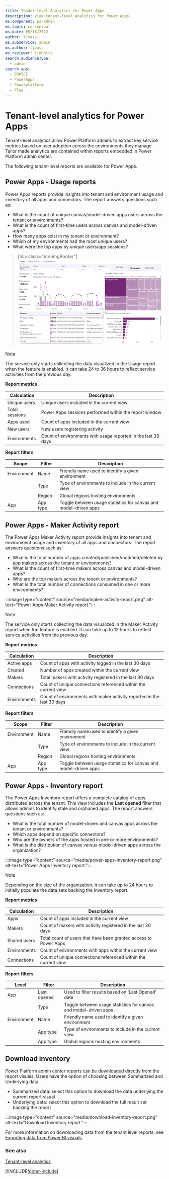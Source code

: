 ```yaml
---
title: Tenant-level Analytics for Power Apps
description: View tenant-level analytics for Power Apps.
ms.component: pa-admin
ms.topic: conceptual
ms.date: 05/16/2022
author: tjvass
ms.subservice: admin
ms.author: tjvass
ms.reviewer: jimholtz
search.audienceType: 
  - admin
search.app:
  - D365CE
  - PowerApps
  - Powerplatform
  - Flow
---
```


# Tenant-level analytics for Power Apps

Tenant-level analytics allow Power Platform admins to extract key service metrics based on user adoption across the environments they manage. Tailor made analytics are contained within reports embedded in Power Platform admin center. 

The following tenant-level reports are available for Power Apps. 

## Power Apps - Usage reports

Power Apps reports provide insights into tenant and environment usage and inventory of all apps and connectors. The report answers questions such as:

- What is the count of unique canvas/model-driven apps users across the tenant or environments? 
- What is the count of first-time users across canvas and model-driven apps?
- How many apps exist in my tenant or environment?
- Which of my environments had the most unique users? 
- What were the top apps by unique users/app sessions? 

> [!div class="mx-imgBorder"] 
> ![Power Apps usage report.](media/power-apps-usage.png "Power Apps usage report")

> [!NOTE]
> The service only starts collecting the data visualized in the Usage report when the feature is enabled. It can take 24 to 36 hours to reflect service activities from the previous day.

**Report metrics**

|Calculation  |Description  |
|---------|---------|
|Unique users     | Unique users included in the current view        |
|Total sessions     | Power Apps sessions performed within the report window        |
|Apps used     | Count of apps included in the current view        |
|New users     | New users registering activity         |
|Environments     | Count of environments with usage reported in the last 30 days        |

**Report filters**

|Scope  |Filter  |Description  |
|---------|---------|---------|
|Environment     | Name        | Friendly name used to identify a given environment        |
|     | Type        | Type of environments to include in the current view        |
|     | Region        | Global regions hosting environments        |
|App     | App type        | Toggle between usage statistics for canvas and model-driven apps        |


## Power Apps - Maker Activity report

The Power Apps Maker Activity report provide insights into tenant and environment usage and inventory of all apps and connectors. The report answers questions such as:

- What is the total number of apps created/published/modified/deleted by app makers across the tenant or environments? 
- What is the count of first-time makers across canvas and model-driven apps? 
- Who are the top makers across the tenant or environments? 
- What is the total number of connections consumed in one or more environments?

:::image type="content" source="media/maker-activity-report.png" alt-text="Power Apps Maker Activity report.":::

> [!NOTE]
> The service only starts collecting the data visualized in the Maker Activity report when the feature is enabled. It can take up to 12 hours to reflect service activities from the previous day.

**Report metrics**

|Calculation  |Description  |
|---------|---------|
|Active apps    | Count of apps with activity logged in the last 30 days       |
|Created     | Number of apps created within the current view        |
|Makers     | Total makers with activity registered in the last 30 days       |
|Connections    | Count of unique connections referenced within the current view         |
|Environments     | Count of environments with maker activity reported in the last 30 days       |

**Report filters**

|Scope  |Filter  |Description  |
|---------|---------|---------|
|Environment     | Name        | Friendly name used to identify a given environment        |
|     | Type        | Type of environments to include in the current view        |
|     | Region        | Global regions hosting environments        |
|App     | App type        | Toggle between usage statistics for canvas and model-driven apps        |


## Power Apps - Inventory report

The Power Apps Inventory report offers a complete catalog of apps distributed across the tenant. This view includes the **Last opened** filter that allows admins to identify stale and orphaned apps. The report answers questions such as:

- What is the total number of model-driven and canvas apps across the tenant or environments? 
- Which apps depend on specific connectors?
- Who are the owners of the apps hosted in one or more environments? 
- What is the distribution of canvas versus model-driven apps across the organization? 

:::image type="content" source="media/power-apps-inventory-report.png" alt-text="Power Apps Inventory report.":::

> [!NOTE]
> Depending on the size of the organization, it can take up to 24 hours to initially populate the data sets backing the Inventory report. 

**Report metrics**

|Calculation  |Description  |
|---------|---------|
|Apps    | Count of apps included in the current view      |
|Makers     | Count of makers with activity registered in the last 30 days       |
|Shared users     | Total count of users that have been granted access to Power Apps       |
|Environments    | Count of environments with apps within the current view       |
|Connections      | Count of unique connections referenced within the current view      |

**Report filters**

|Level  |Filter  |Description  |
|---------|---------|---------|
|App     | Last opened        | Used to filter results based on ‘Last Opened’ date         |
|     | Type        | Toggle between usage statistics for canvas and model-driven apps       |
| Environment    | Name        | Friendly name used to identify a given environment        |
|     | App type        | Type of environments to include in the current view        |
|     | App type        | Global regions hosting environments        |


## Download inventory

Power Platform admin center reports can be downloaded directly from the report visuals.  Users have the option of choosing between Summarized and Underlying data. 

- Summarized data: select this option to download the data underlying the current report visual  
- Underlying data: select this option to download the full result set backing the report 

:::image type="content" source="media/download-inventory-report.png" alt-text="Download Inventory report.":::

For more information on downloading data from the tenant level reports, see [Exporting data from Power BI visuals](/power-bi/consumer/end-user-export).

### See also
[Tenant-level analytics](tenant-level-analytics.md) <br />

 

[!INCLUDE[footer-include](../includes/footer-banner.md)]
